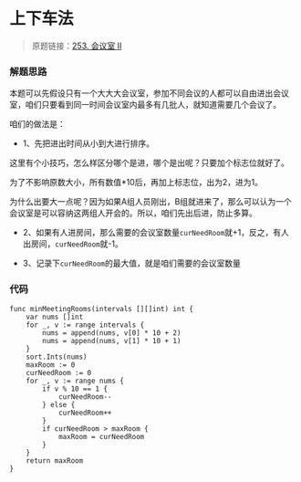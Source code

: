 # 上下车法
> 原题链接：[253. 会议室 II](https://leetcode-cn.com/problems/meeting-rooms-ii/)

### 解题思路
本题可以先假设只有一个大大大会议室，参加不同会议的人都可以自由进出会议室，咱们只要看到同一时间会议室内最多有几批人，就知道需要几个会议了。

咱们的做法是：
* 1、先把进出时间从小到大进行排序。

这里有个小技巧，怎么样区分哪个是进，哪个是出呢？只要加个标志位就好了。

为了不影响原数大小，所有数值*10后，再加上标志位，出为2，进为1。

为什么出要大一点呢？因为如果A组人员刚出，B组就进来了，那么可以认为一个会议室是可以容纳这两组人开会的。所以，咱们先出后进，防止多算。

* 2、如果有人进房间，那么需要的会议室数量``curNeedRoom``就+1，反之，有人出房间，``curNeedRoom``就-1。

* 3、记录下``curNeedRoom``的最大值，就是咱们需要的会议室数量

### 代码

```golang
func minMeetingRooms(intervals [][]int) int {
    var nums []int
    for _, v := range intervals {
        nums = append(nums, v[0] * 10 + 2)
        nums = append(nums, v[1] * 10 + 1)
    }
    sort.Ints(nums)
    maxRoom := 0
    curNeedRoom := 0
    for _, v := range nums {
        if v % 10 == 1 {
            curNeedRoom--
        } else {
            curNeedRoom++
        }
        if curNeedRoom > maxRoom {
            maxRoom = curNeedRoom
        }
    }
    return maxRoom
}
```